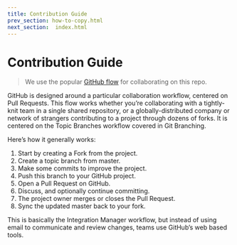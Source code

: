 ```yaml
---
title: Contribution Guide
prev_section: how-to-copy.html
next_section:  index.html
---
```


Contribution Guide
======================

> We use the popular [GitHub flow](https://docs.github.com/en/get-started/quickstart/github-flow) for collaborating on this repo.

GitHub is designed around a particular collaboration workflow, centered on Pull Requests.
This flow works whether you’re collaborating with a tightly-knit team in a single shared repository, or a globally-distributed company or network of strangers contributing to a project through dozens of forks. It is centered on the Topic Branches workflow covered in Git Branching.

Here’s how it generally works:

1. Start by creating a Fork from the project.
2. Create a topic branch from master.
3. Make some commits to improve the project.
4. Push this branch to your GitHub project.
5. Open a Pull Request on GitHub.
6. Discuss, and optionally continue committing.
7. The project owner merges or closes the Pull Request.
8. Sync the updated master back to your fork.

This is basically the Integration Manager workflow, but instead of using email to communicate and review changes, teams use GitHub’s web based tools.
